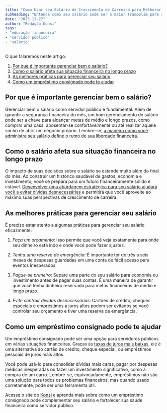 ```yaml
---
title: "Como Usar seu Salário de Crescimento de Carreira para Melhorar sua Situação Financeira como Servidor Público"
subheading: "Entenda como seu salário pode ser o maior trampolim para sua independência financeira"
date: "2023-11-27"
author: "Redação Konsi"
tags:
- "educação financeira"
- "servidor público"
- "salário"
---
```


O que falaremos neste artigo:
1. [Por que é importante gerenciar bem o salário?](#por-que-importante)
2. [Como o salário afeta sua situação financeira no longo prazo](#influencia-salario)
3. [As melhores práticas para gerenciar seu salário](#melhores-praticas)
4. [Como um empréstimo consignado pode te ajudar](#emprestimo-consignado)

## Por que é importante gerenciar bem o salário?<a name="por-que-importante"></a>
Gerenciar bem o salário como servidor público é fundamental. Além de garantir a segurança financeira do mês, um bom gerenciamento do salário pode ser a chave para alcançar metas de médio e longo prazos, como comprar uma casa, aposentar-se confortavelmente ou até realizar aquele sonho de abrir um negócio próprio. Lembre-se, [a maneira como você administra seu salário define o rumo de sua liberdade financeira](/como-aproveitar-ao-mximo-seu-salrio-como-servidor-pblico).

## Como o salário afeta sua situação financeira no longo prazo<a name="influencia-salario"></a>
O impacto de suas decisões sobre o salário se estende muito além do final do mês. Ao construir um histórico saudável de gastos, economia e investimento, você se prepara para um futuro financeiramente sólido e estável. [Desenvolver uma abordagem estratégica para seu salário ajudará você a evitar dívidas desnecessárias](/como-evitar-dividas-com-consignado) e permitirá que você aproveite ao máximo suas perspectivas de crescimento de carreira.

## As melhores práticas para gerenciar seu salário<a name="melhores-praticas"></a>
É preciso estar atento a algumas práticas para gerenciar seu salário eficazmente:

1. *Faça um orçamento*: Isso permite que você veja exatamente para onde seu dinheiro está indo e onde você pode fazer ajustes.

2. *Tenha uma reserva de emergência*: É importante ter de três a seis meses de despesas guardadas em uma conta de fácil acesso para eventos inesperados.

3. *Pague-se primeiro*: Separe uma parte do seu salário para economia ou investimento antes de pagar suas contas. É uma maneira de garantir que você tenha dinheiro reservado para metas financeiras de médio e longo prazo.

4. *Evite contrair dívidas desnecessárias*: Cartões de crédito, cheques especiais e empréstimos a juros altos podem ser evitados se você controlar seu orçamento e tiver uma reserva de emergência.

## Como um empréstimo consignado pode te ajudar<a name="emprestimo-consignado"></a>
Um empréstimo consignado pode ser uma opção para servidores públicos em várias situações financeiras. Graças às [taxas de juros mais baixas](/7-dicas-para-conseguir-a-menor-taxa-de-juros-no-consignado), ele é uma alternativa ao cartão de crédito, cheque especial, ou empréstimos pessoais de juros mais altos.

Você pode usá-lo para consolidar dívidas mais caras, pagar por despesas médicas inesperadas ou fazer um investimento significativo, como a compra de um carro. Lembre-se, equivocadamente, empréstimos não são uma solução para todos os problemas financeiros, mas quando usado corretamente, pode ser uma ferramenta útil.

Acesse o site do [Konsi](https://konsi.com.br/postagens) e aprenda mais sobre como um empréstimo consignado pode complementar seu salário e fortalecer sua saúde financeira como servidor público.